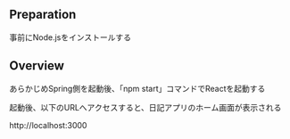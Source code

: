 ## Preparation
事前にNode.jsをインストールする

## Overview
あらかじめSpring側を起動後、「npm start」コマンドでReactを起動する

起動後、以下のURLへアクセスすると、日記アプリのホーム画面が表示される

http://localhost:3000

